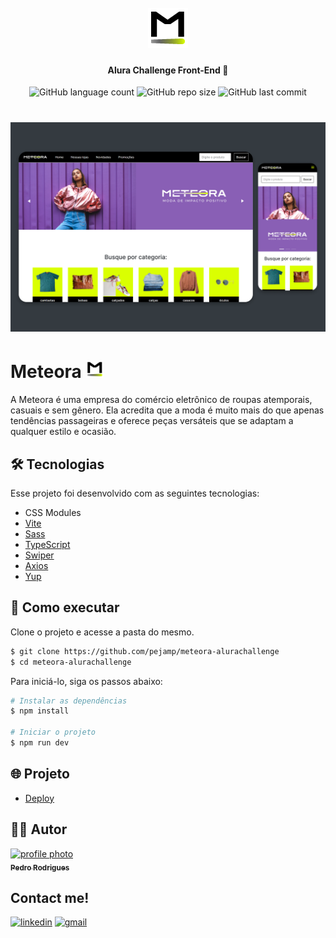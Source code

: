 <h1 align="center">
    <br>
    <img src="./src/assets/Favicon-64px.png" alt="">
</h1>

<h4 align="center">
    Alura Challenge Front-End 🤿
</h4>

<p align="center">
    <img alt="GitHub language count" src="https://img.shields.io/github/languages/count/pejamp/meteora-alurachallenge?color=DAFF01&style=for-the-badge&labelColor=000000">
    <img alt="GitHub repo size" src="https://img.shields.io/github/repo-size/pejamp/meteora-alurachallenge?color=DAFF01&style=for-the-badge&labelColor=000000">
    <img alt="GitHub last commit" src="https://img.shields.io/github/last-commit/pejamp/meteora-alurachallenge?color=DAFF01&style=for-the-badge&labelColor=000000">
</p>

<h1 align="center">
    <img alt="Meteora" src="./src/assets/cover.png" />
</h1>

# Meteora <img src="./src/assets/Favicon-64px.png" width="28" alt="logo icon">
A Meteora é uma empresa do comércio eletrônico de roupas atemporais, casuais e sem gênero. Ela acredita que a moda é muito mais do que apenas tendências passageiras e oferece peças versáteis que se adaptam a qualquer estilo e ocasião.

## 🛠️ Tecnologias

Esse projeto foi desenvolvido com as seguintes tecnologias:

- CSS Modules
- [Vite](https://vitejs.dev/)
- [Sass](https://sass-lang.com/install)
- [TypeScript](https://www.typescriptlang.org/)
- [Swiper](https://swiperjs.com/get-started)
- [Axios](https://axios-http.com/docs/intro)
- [Yup](https://www.npmjs.com/package/yup)

## 🚀 Como executar

Clone o projeto e acesse a pasta do mesmo.

```bash
$ git clone https://github.com/pejamp/meteora-alurachallenge
$ cd meteora-alurachallenge
```

Para iniciá-lo, siga os passos abaixo:
```bash
# Instalar as dependências
$ npm install

# Iniciar o projeto
$ npm run dev
```

## 🌐 Projeto

- [Deploy](https://meteora-alurachallenge-pedrojrodrigues.vercel.app/)

## 👨‍💻 Autor

<a href="https://github.com/pejamp">
 <img 
  src="https://avatars.githubusercontent.com/u/53826489?s=460&u=834aa9912aaaa1464d4635cb9fa7767c64a6e9b3&v=4" 
  width="100px;" 
  alt="profile photo" 
 />
 <br />
 <sub><b>Pedro Rodrigues</b></sub>
</a> 
<a href="https://github.com/pejamp"></a>
<br />

## Contact me!

[![linkedin](https://img.shields.io/badge/linkedin-0A66C2?style=for-the-badge&logo=linkedin&logoColor=white)](https://www.linkedin.com/in/pedro-rodrigues-3a3647176/)
[![gmail](https://img.shields.io/badge/gmail-c14438?style=for-the-badge&logo=gmail&logoColor=white)](mailto:pedro.roguea@gmail.com)
